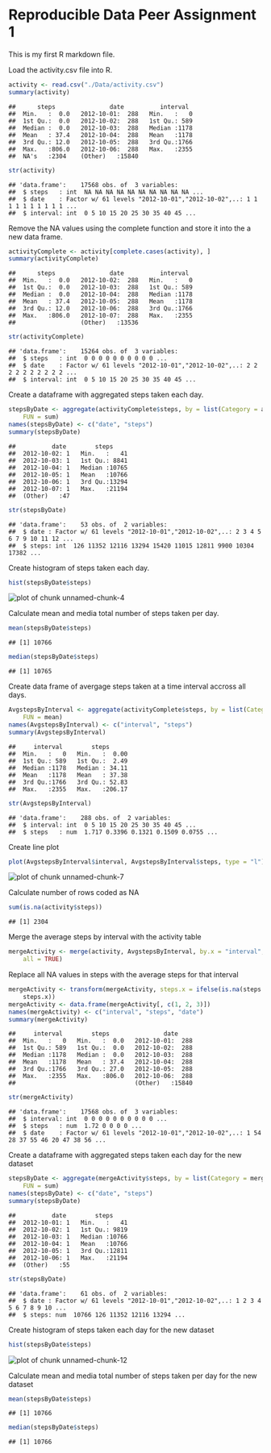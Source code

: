 Reproducible Data Peer Assignment 1
=======================================================

This is my first R markdown file.

Load the activity.csv file into R.


```r
activity <- read.csv("./Data/activity.csv")
summary(activity)
```

```
##      steps               date          interval   
##  Min.   :  0.0   2012-10-01:  288   Min.   :   0  
##  1st Qu.:  0.0   2012-10-02:  288   1st Qu.: 589  
##  Median :  0.0   2012-10-03:  288   Median :1178  
##  Mean   : 37.4   2012-10-04:  288   Mean   :1178  
##  3rd Qu.: 12.0   2012-10-05:  288   3rd Qu.:1766  
##  Max.   :806.0   2012-10-06:  288   Max.   :2355  
##  NA's   :2304    (Other)   :15840
```

```r
str(activity)
```

```
## 'data.frame':	17568 obs. of  3 variables:
##  $ steps   : int  NA NA NA NA NA NA NA NA NA NA ...
##  $ date    : Factor w/ 61 levels "2012-10-01","2012-10-02",..: 1 1 1 1 1 1 1 1 1 1 ...
##  $ interval: int  0 5 10 15 20 25 30 35 40 45 ...
```


Remove the NA values using the complete function and store it into the a new data frame.


```r
activityComplete <- activity[complete.cases(activity), ]
summary(activityComplete)
```

```
##      steps               date          interval   
##  Min.   :  0.0   2012-10-02:  288   Min.   :   0  
##  1st Qu.:  0.0   2012-10-03:  288   1st Qu.: 589  
##  Median :  0.0   2012-10-04:  288   Median :1178  
##  Mean   : 37.4   2012-10-05:  288   Mean   :1178  
##  3rd Qu.: 12.0   2012-10-06:  288   3rd Qu.:1766  
##  Max.   :806.0   2012-10-07:  288   Max.   :2355  
##                  (Other)   :13536
```

```r
str(activityComplete)
```

```
## 'data.frame':	15264 obs. of  3 variables:
##  $ steps   : int  0 0 0 0 0 0 0 0 0 0 ...
##  $ date    : Factor w/ 61 levels "2012-10-01","2012-10-02",..: 2 2 2 2 2 2 2 2 2 2 ...
##  $ interval: int  0 5 10 15 20 25 30 35 40 45 ...
```


Create a dataframe with aggregated steps taken each day.


```r
stepsByDate <- aggregate(activityComplete$steps, by = list(Category = activityComplete$date), 
    FUN = sum)
names(stepsByDate) <- c("date", "steps")
summary(stepsByDate)
```

```
##          date        steps      
##  2012-10-02: 1   Min.   :   41  
##  2012-10-03: 1   1st Qu.: 8841  
##  2012-10-04: 1   Median :10765  
##  2012-10-05: 1   Mean   :10766  
##  2012-10-06: 1   3rd Qu.:13294  
##  2012-10-07: 1   Max.   :21194  
##  (Other)   :47
```

```r
str(stepsByDate)
```

```
## 'data.frame':	53 obs. of  2 variables:
##  $ date : Factor w/ 61 levels "2012-10-01","2012-10-02",..: 2 3 4 5 6 7 9 10 11 12 ...
##  $ steps: int  126 11352 12116 13294 15420 11015 12811 9900 10304 17382 ...
```


Create histogram of steps taken each day.

```r
hist(stepsByDate$steps)
```

![plot of chunk unnamed-chunk-4](figure/unnamed-chunk-4.png) 


Calculate mean and media total number of steps taken per day.

```r
mean(stepsByDate$steps)
```

```
## [1] 10766
```

```r
median(stepsByDate$steps)
```

```
## [1] 10765
```


Create data frame of avergage steps taken at a time interval accross all days.

```r
AvgstepsByInterval <- aggregate(activityComplete$steps, by = list(Category = activityComplete$interval), 
    FUN = mean)
names(AvgstepsByInterval) <- c("interval", "steps")
summary(AvgstepsByInterval)
```

```
##     interval        steps       
##  Min.   :   0   Min.   :  0.00  
##  1st Qu.: 589   1st Qu.:  2.49  
##  Median :1178   Median : 34.11  
##  Mean   :1178   Mean   : 37.38  
##  3rd Qu.:1766   3rd Qu.: 52.83  
##  Max.   :2355   Max.   :206.17
```

```r
str(AvgstepsByInterval)
```

```
## 'data.frame':	288 obs. of  2 variables:
##  $ interval: int  0 5 10 15 20 25 30 35 40 45 ...
##  $ steps   : num  1.717 0.3396 0.1321 0.1509 0.0755 ...
```


Create line plot

```r
plot(AvgstepsByInterval$interval, AvgstepsByInterval$steps, type = "l")
```

![plot of chunk unnamed-chunk-7](figure/unnamed-chunk-7.png) 


Calculate number of rows coded as NA

```r
sum(is.na(activity$steps))
```

```
## [1] 2304
```


Merge the average steps by interval with the activity table

```r
mergeActivity <- merge(activity, AvgstepsByInterval, by.x = "interval", by.y = "interval", 
    all = TRUE)
```

Replace all NA values in steps with the average steps for that interval

```r
mergeActivity <- transform(mergeActivity, steps.x = ifelse(is.na(steps.x), steps.y, 
    steps.x))
mergeActivity <- data.frame(mergeActivity[, c(1, 2, 3)])
names(mergeActivity) <- c("interval", "steps", "date")
summary(mergeActivity)
```

```
##     interval        steps               date      
##  Min.   :   0   Min.   :  0.0   2012-10-01:  288  
##  1st Qu.: 589   1st Qu.:  0.0   2012-10-02:  288  
##  Median :1178   Median :  0.0   2012-10-03:  288  
##  Mean   :1178   Mean   : 37.4   2012-10-04:  288  
##  3rd Qu.:1766   3rd Qu.: 27.0   2012-10-05:  288  
##  Max.   :2355   Max.   :806.0   2012-10-06:  288  
##                                 (Other)   :15840
```

```r
str(mergeActivity)
```

```
## 'data.frame':	17568 obs. of  3 variables:
##  $ interval: int  0 0 0 0 0 0 0 0 0 0 ...
##  $ steps   : num  1.72 0 0 0 0 ...
##  $ date    : Factor w/ 61 levels "2012-10-01","2012-10-02",..: 1 54 28 37 55 46 20 47 38 56 ...
```

Create a dataframe with aggregated steps taken each day for the new dataset

```r
stepsByDate <- aggregate(mergeActivity$steps, by = list(Category = mergeActivity$date), 
    FUN = sum)
names(stepsByDate) <- c("date", "steps")
summary(stepsByDate)
```

```
##          date        steps      
##  2012-10-01: 1   Min.   :   41  
##  2012-10-02: 1   1st Qu.: 9819  
##  2012-10-03: 1   Median :10766  
##  2012-10-04: 1   Mean   :10766  
##  2012-10-05: 1   3rd Qu.:12811  
##  2012-10-06: 1   Max.   :21194  
##  (Other)   :55
```

```r
str(stepsByDate)
```

```
## 'data.frame':	61 obs. of  2 variables:
##  $ date : Factor w/ 61 levels "2012-10-01","2012-10-02",..: 1 2 3 4 5 6 7 8 9 10 ...
##  $ steps: num  10766 126 11352 12116 13294 ...
```

Create histogram of steps taken each day for the new dataset

```r
hist(stepsByDate$steps)
```

![plot of chunk unnamed-chunk-12](figure/unnamed-chunk-12.png) 

Calculate mean and media total number of steps taken per day for the new dataset

```r
mean(stepsByDate$steps)
```

```
## [1] 10766
```

```r
median(stepsByDate$steps)
```

```
## [1] 10766
```

